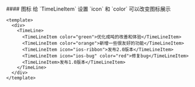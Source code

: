 <cn>
#### 图标
给 `TimeLineItem` 设置 `icon` 和 `color` 可以改变图标展示
</cn>

```tpl
<template>
  <div>
    <TimeLine>
      <TimeLineItem color="green">优化成吨的改善和体验</TimeLineItem>
      <TimeLineItem color="orange">新增一些很友好的功能</TimeLineItem>
      <TimeLineItem icon="ios-ribbon">发布2.0版本</TimeLineItem>
      <TimeLineItem icon="ios-bug" color="red">修复bug</TimeLineItem>
      <TimeLineItem>发布1.0版本</TimeLineItem>
    </TimeLine>
  </div>
</template>
```